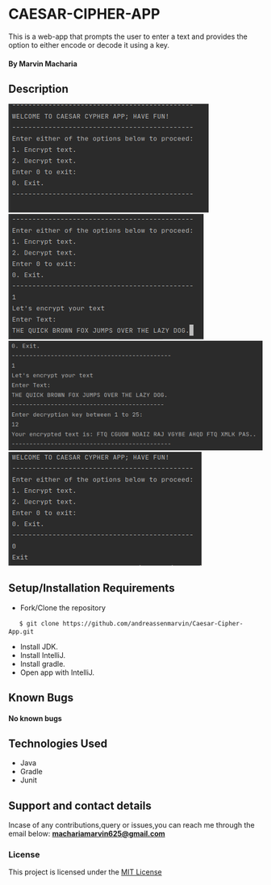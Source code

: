 # CAESAR-CIPHER-APP
This is a web-app that prompts the user to enter a text and 
provides the option to either encode or decode it using a key.

#### By **Marvin Macharia**
## Description
![Webapp image](src/Images/README/s1.png)
<br>
![Webapp image](src/Images/README/s2.png)
<br>
![Webapp image](src/Images/README/s3.png)
<br>
![Webapp image](src/Images/README/s4.png)
<br>
## Setup/Installation Requirements
* Fork/Clone the repository
```
   $ git clone https://github.com/andreassenmarvin/Caesar-Cipher-App.git
```
* Install JDK.
* Install IntelliJ.
* Install gradle.
* Open app with IntelliJ.

## Known Bugs
#### No known bugs
## Technologies Used
* Java
* Gradle
* Junit
## Support and contact details
Incase of any contributions,query or issues,you can reach me through the email below:
**machariamarvin625@gmail.com**
### License
This project is licensed under the [MIT License](https://github.com/marvinandreassen/Caesar-Cipher-App/blob/master/LICENSE)